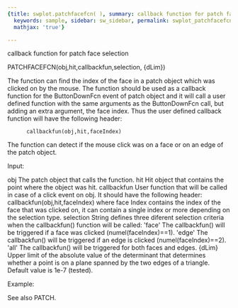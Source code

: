 ```yaml
---
{title: swplot.patchfacefcn( ), summary: callback function for patch face selection,
  keywords: sample, sidebar: sw_sidebar, permalink: swplot_patchfacefcn.html, folder: swplot,
  mathjax: 'true'}

---
```

callback function for patch face selection
 
PATCHFACEFCN(obj,hit,callbackfun,selection, {dLim})
 
The function can find the index of the face in a patch object which was
clicked on by the mouse. The function should be used as a callback
function for the ButtonDownFcn event of patch object and it will call a
user defined function with the same arguments as the ButtonDownFcn call,
but adding an extra argument, the face index. Thus the user defined
callback function will have the following header:
 
          callbackfun(obj,hit,faceIndex)
 
The function can detect if the mouse click was on a face or on an edge of
the patch object.
 
Input:
 
obj           The patch object that calls the function.
hit           Hit object that contains the point where the object was hit.
callbackfun   User function that will be called in case of a click event
              on obj. It should have the following header:
                  callbackfun(obj,hit,faceIndex)
              where face Index contains the index of the face that was
              clicked on, it can contain a single index or more depending
              on the selection type.
selection     String defines three diferent selection criteria when the
              callbackfun() function will be called:
                  'face'  The callbackfun() will be triggered if a face
                          was clicked (numel(faceIndex)==1).
                  'edge'  The callbackfun() will be triggered if an edge
                          is clicked (numel(faceIndex)==2).
                  'all'   The callbackfun() will be triggered for both
                          faces and edges.
{dLim}        Upper limit of the absolute value of the determinant that
              determines whether a point is on a plane spanned by the two
              edges of a triangle. Default value is 1e-7 (tested).
 
Example:
 
See also PATCH.
 

